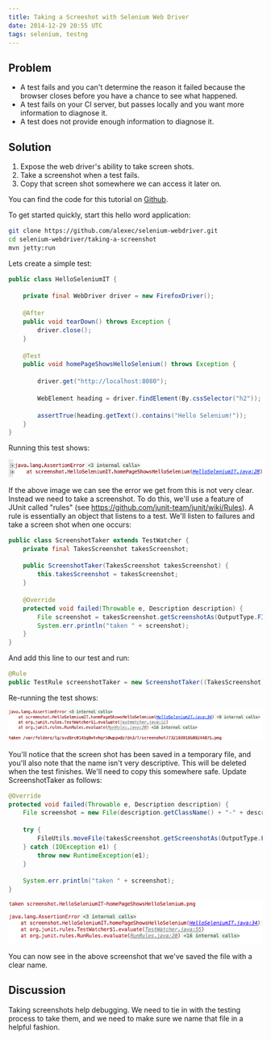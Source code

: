 ```yaml
---
title: Taking a Screeshot with Selenium Web Driver
date: 2014-12-29 20:55 UTC
tags: selenium, testng
---
```

Problem
---

* A test fails and you can't determine the reason it failed because the browser closes before you have a chance to see what happened.
* A test fails on your CI server, but passes locally and you want more information to diagnose it.
* A test does not provide enough information to diagnose it.

Solution
---

1. Expose the web driver's ability to take screen shots.
1. Take a screenshot when a test fails.
1. Copy that screen shot somewhere we can access it later on.

You can find the code for this tutorial on [Github](https://github.com/alexec/selenium-webdriver/tree/master/taking-a-screenshot). 

To get started quickly, start this hello word application:

~~~bash
git clone https://github.com/alexec/selenium-webdriver.git
cd selenium-webdriver/taking-a-screenshot
mvn jetty:run
~~~

Lets create a simple test:

~~~java
public class HelloSeleniumIT {

    private final WebDriver driver = new FirefoxDriver();

    @After
    public void tearDown() throws Exception {
        driver.close();
    }

    @Test
    public void homePageShowsHelloSelenium() throws Exception {

        driver.get("http://localhost:8080");

        WebElement heading = driver.findElement(By.cssSelector("h2"));

        assertTrue(heading.getText().contains("Hello Selenium!"));
    }
}
~~~

Running this test shows:

![image](images/unclear-assertion-error.png)

If the above image we can see the error we get from this is not very clear. Instead we need to take a screenshot. To do this, we'll use a feature of JUnit called "rules" (see <https://github.com/junit-team/junit/wiki/Rules>). A rule is essentially an object that listens to a test. We'll listen to failures and take a screen shot when one occurs:

~~~java
public class ScreenshotTaker extends TestWatcher {
    private final TakesScreenshot takesScreenshot;

    public ScreenshotTaker(TakesScreenshot takesScreenshot) {
        this.takesScreenshot = takesScreenshot;
    }

    @Override
    protected void failed(Throwable e, Description description) {
        File screenshot = takesScreenshot.getScreenshotAs(OutputType.FILE);
        System.err.println("taken " + screenshot);
    }
}
~~~

And add this line to our test and run:

~~~java
@Rule
public TestRule screenshotTaker = new ScreenshotTaker((TakesScreenshot) driver);
~~~

Re-running the test shows:

![image](images/assertion-error-with-screenshot-file.png)

You'll notice that the screen shot has been saved in a temporary file, and you'll also note that the name isn't very descriptive. This will be deleted  when the test finishes. We'll need to copy this somewhere safe. Update ScreenshotTaker as follows:

~~~java
@Override
protected void failed(Throwable e, Description description) {
    File screenshot = new File(description.getClassName() + "-" + description.getMethodName() + ".png");

    try {
        FileUtils.moveFile(takesScreenshot.getScreenshotAs(OutputType.FILE), screenshot);
    } catch (IOException e1) {
        throw new RuntimeException(e1);
    }

    System.err.println("taken " + screenshot);
}
~~~

![image](images/assertion-error-with-screenshot-file-2.png)

You can now see in the above screenshot that we've saved the file with a clear name.

Discussion
---

Taking screenshots help debugging. We need to tie in with the testing process to take them, and we need to make sure we name that file in a helpful fashion.
